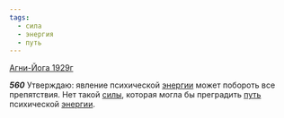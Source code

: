 ```yaml
---
tags:
  - сила
  - энергия
  - путь
---
```


[Агни-Йога 1929г](https://127.0.0.1:4002/agni/1929)

___560___
Утверждаю: явление психической [энергии](../../../tags/#энергия) может побороть все препятствия. Нет такой [силы](../../../tags/#сила), которая могла бы преградить [путь](../../../tags/#путь) психической [энергии](../../../tags/#энергия).